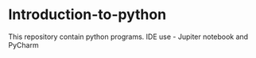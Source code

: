 # Introduction-to-python
This repository contain python programs. IDE use - Jupiter notebook and PyCharm
